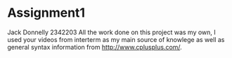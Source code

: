 # Assignment1
Jack Donnelly
2342203
All the work done on this project was my own, I used your videos from interterm
as my main source of knowlege as well as general syntax information from http://www.cplusplus.com/.

